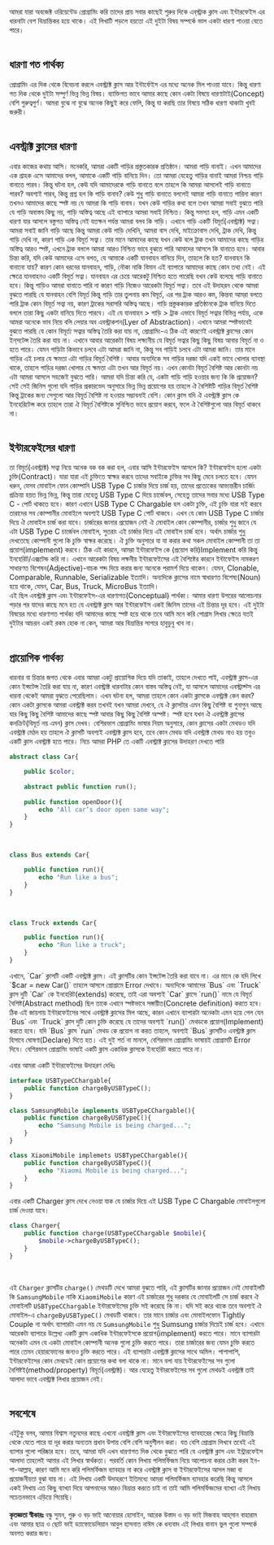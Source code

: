 আমরা যারা অবজেক্ট ওরিয়েন্টেড প্রোগ্রামিং করি তাদের প্রায় সবার কাছেই শুরুর দিকে এব্‌স্ট্রাক ক্লাস এবং ইন্টারফেইস এর ধারনাটা বেশ বিভ্রান্তিকর হয়ে থাকে। এই লিখাটি পড়লে হয়তো এই দুইটা বিষয় সম্পর্কে ভাল একটা  ধারণা পাওয়া যেতে পারে।<br><br>## ধারণা গত পার্থক্যপ্রোগ্রামিং এর দিক থেকে বিবেচনা করলে এবস্ট্রাক্ট ক্লাস আর ইন্টার্ফেইস এর মধ্যে অনেক মিল পাওয়া যাবে। কিন্তু ধারণা গত দিক থেকে দুইটা সম্পুর্ণ ভিন্ন ভিন্ন বিষয়। ব্যাক্তিগত ভাবে আমার কাছে কোন একটা বিষয়ে ধারণাটাই(Concept) বেশি গুরুত্বপুর্ণ। আমরা বুঝে না বুঝে অনেক কিছুই করে ফেলি, কিন্তু যা করছি তার বিষয়ে সঠিক ধারণা থাকাটা খুবই জরুরী।<br><br>## এবস্ট্রাক্ট ক্লাসের ধারণাএবার কাজের কথায় আসি। মনেকরি, আমরা একটি গাড়ির প্রস্তুতকারক প্রতিষ্ঠান। আমরা গাড়ি বানাই। এখন আমাদের এক গ্রাহক এসে আমাদের বলল, আমাকে একটি গাড়ি বানিয়ে দিন। তো আমরা যেহেতু গাড়ির বানাই আমরা নিশ্চয় গাড়ি বানাতে পারব। কিন্তু ঘটনা হল, কেউ যদি আমাদেরকে গাড়ি বানাতে বলে তাহলে কি আমরা আসলেই গাড়ি বানাতে পারব? অবশ্যই পারব, কিন্তু প্রশ্ন হল কি গাড়ি বানাব? কেউ শুধু গাড়ি বানাতে বললেই আমরা গাড়ি বানাতে পারিনা কারণ তখনও আমাদের কাছে স্পষ্ট নয় যে আমরা কি গাড়ি বানাব। যখন কেউ গাড়ির কথা বলে তখন আমরা সবাই বুঝতে পারি যে গাড়ি অবাস্তব কিছু নয়, গাড়ি অস্তিত্ব আছে এই ব্যাপারে আমরা সবাই নিশ্চিত। কিন্তু সমস্যা হল, গাড়ি এমন একটি ধারণা যার আসলে বস্তুগত অস্তিত্ব নেই যতক্ষন পর্যন্ত আমরা বলব কি গাড়ি। এখানে গাড়ি একটি বিমূর্ত(এবস্ট্রাক্ট) সত্বা। আমরা সবাই জানি গাড়ি আছে কিন্তু আমরা কেউ গাড়ি দেখিনি, আমরা বাস দেখি, মাইক্রোবাস দেখি, ট্রাক দেখি, কিন্তু গাড়ি দেখি না, কারণ গাড়ি এক বিমূর্ত সত্বা। তার মানে আমাদের কাছে যখন কেউ বলে ট্রাক তখন আমাদের কাছে গাড়ির অস্তিত্ব আরও স্পষ্ট, এখনে ট্রাক বললে আমরা আরও নিশ্চিত ভাবে বুঝতে পারি আমাদের আসলে কি বানাতে হবে। আবার চিন্তা করি, যদি কেউ আমাদের এসে বলত, যে আমাকে একটি যানবাহন বানিয়ে দিন, তাহলে কি হত? যানবাহন কি বানানো যায়? কারণ কোন ধরনের যানবাহন, গাড়ি, নৌকা নাকি বিমান এই ব্যাপারে আমাদের কাছে কোন তথ্য নেই। এই ক্ষেত্রে যানবাহনও একটি বিমূর্ত সত্বা। যানবাহন এর চেয়ে আরেকটু নিশ্চিত হতে পারেছি যখন কেউ বলেছে গাড়ি বানাতে হবে। কিন্তু গাড়িও আমরা বানাতে পারি না কারণ গাড়ি নিজেও আরেকটা বিমূর্ত সত্বা। তবে এই উদাহরন থেকে আমরা বুঝতে পারছি যে যানবাহন বেশি বিমূর্ত কিন্তু গাড়ি তার তুলনায় কম বিমূর্ত, এর পর ট্রাক আরও কম, কিন্তবা আমরা বলতে পারি ট্রাক কোন বিমূর্ত সত্বা নয়, কারণ ট্রাকের সরাসরি অস্তিত্ব আছে। গাড়ি প্রস্তুককারক প্রতিষ্ঠানকে ট্রাক বানিয়ে দিতে বললে তারা কিছু একটা বানিয়ে দিতে পারবে। এই যে যানবাহন > গাড়ি > ট্রাক এভাবে বিমূর্ত সত্বার বিভিন্ন পর্যায়, একে আমরা অনেকে ভাব নিয়ে বলি লেয়ার অব এবস্ট্রাকশন(Lyer of Abstraction)। এখানে আমরা স্পষ্টভাবেই বুঝতে পারছি যে কোন বিমূর্ত্য সত্বার অস্তিত্ব তৈরি করা যায় না, প্রোগ্রামিং-এ ঠিক এই কারণেই এবস্ট্রাক্ট ক্লাসের কোন ইন্‌সটেন্স তৈরি করা যায় না। এখানে আবার আরেকটা বিষয় লক্ষ্যনীয় যে বিমূর্ত সত্বার কিছু কিছু বিষয় আবার বিমূর্ত না ও হতে পারে। যেমন গাড়িটা কিভাবে চলবে এটা আমরা জানি না, কিন্তু সব গাড়িই চলবে এটা আমরা জানি। তার মানে গাড়ির এই চলার যে ক্ষমতা এটা গাড়ির বিমূর্ত বৈশিষ্ট। আবার অন্যদিকে সব গাড়ির দরজা যদি একই ভাবে খোলার ব্যাবস্থা থাকে, তাহলে গাড়ির দরজা খোলার যে ক্ষমতা এটা তখন আর বিমূর্ত নয়। এখন কোনটা বিমূর্ত বৈশিষ্ট আর কোনটা নয় এটা আমরা আসলে সহজেই বুঝতে পারি। আমরা যদি চিন্তা করি যে, একটা গাড়ি গাড়ি হওয়ার জন্য কি কি প্রয়োজন? সেই সেই জিনিস গুলো যদি গাড়ির প্রকারভেদ অনুসারে ভিন্ন ভিন্ন প্রয়োগের হয় তাহলে ঐ বৈশিষ্টটি গাড়ির বিমূর্ত বৈশিষ্ট কিন্তু ট্রাকের জন্য সেগুলো আর বিমূর্ত বৈশিষ্ট না হওয়ার সম্ভাবনাই বেশি। কোন ক্লাস যদি ঐ এবস্ট্রাক্ট ক্লাস কে ইনহেরিটেন্স করে তাহলে তারা ঐ বিমূর্ত বৈশিষ্টকে সুনিশ্চিত ভাবে প্রয়োগ করবে, ফলে ঐ বৈশিষ্টগুলো আর বিমূর্ত থাকবে না।<br><br>## ইন্টারফেইসের ধারণাতা বিমূর্ত(এবস্ট্রাক্ট) সত্বা নিয়ে অনেক বক বক করা হল, এবার আসি ইন্টারফেইস আসলে কি? ইন্টারফেইস হলো একটা চুক্তি(Contract)। যারা যারা এই চুক্তিতে স্বাক্ষর করবে তাদের সবাইকে চুক্তির সব কিছু মেনে চলতে হবে। যেমন ধরুন, যেসব মোবাইল ফোন কোম্পানি USB Type C চার্জার দিয়ে চার্জ হয়, তাদের প্রত্যেকের আভ্যন্তরীন চার্জিং প্রক্রিয়া হয়ত ভিন্ন ভিন্ন, কিন্তু তারা যেহেতু USB Type C দিয়ে চার্জেবল, সেহেতু তাদের সবার মধ্যে USB Type C - পোর্ট থাকতে হবে। কারণ এখানে USB Type C Chargable হল একটা চুক্তি, এই চুক্তি যারা সই করবে তারাদের সব কোম্পানীর মোবাইলে অবশ্যই USB Type C পোর্ট থাকবে। এখন যে কোন USB Type C চার্জার দিয়ে ঐ মোবাইল চার্জ করা যাবে। চার্জারের জানার প্রয়োজন নেই ঐ মোবাইল কোন কোম্পানীর, চার্জার শুধু জানে যে এটা USB Type C চার্জেবল মোবাইল, সুতরাং এই চার্জার দিয়ে এই মোবাইল চার্জ হবে। অর্থাৎ চার্জার শুধু দেখতেছে কোম্পানী গুলো কি চুক্তি স্বাক্ষর করেছে। ঐ চুক্তি অনুসারে যা যা করার কথা সকল মোবাইল কোম্পানী তা তা প্রয়োগ(implement) করবে। ঠিক এই কারনে, আমরা ইন্টারফেইস কে (প্রয়োগ করি)Implement করি কিন্তু ইনহেরিট/এক্সটেন্ড করি না। এখানে আরেকটা বিষয় লক্ষনীয় ইন্টারফেইসের এই বৈশিষ্টের কারনে ইন্টাফেইস নামকরণ  সাধারণত বিশেষন(Adjective)-বাচক শব্দ দিয়ে করার জন্য অনেকে পরামর্শ দিয়ে থাকেন। যেমন, Clonable, Comparable, Runnable, Serializable ইত্যাদি। অন্যদিকে ক্লাসের নামে স্বাধারণত বিশেষ্য(Noun) হয়ে থাকে, যেমন, Car, Bus, Truck, MicroBus ইত্যাদি।<br>এই ছিল এবস্ট্রাক্ট ক্লাস এবং ইন্টারফেইস-এর ধারণাগত(Conceptual) পার্থক্য। আমার ধারণা উপরের আলোচনার পড়ার পর যাদের কাছে মনে হত যে এবস্ট্রাক্ট ক্লাস আর ইন্টারফেইস একই জিনিস তাদের এই চিন্তার দূর হবে। এই দুইটা বিষয়ের মধ্যে ধারণাগত পার্থক্য যদি আমাদের কাছে স্পষ্ট হয়ে থাকে তবে আমি মনে করি পোগ্রাম লিখার ক্ষেত্রে যতই দুইটার আচরন একই রকম হোক না কেন, আমরা আর বিভ্রান্তির সাগরে হাবুডুবু খাব না।<br><br>## প্রায়োগিক পার্থক্যধারনার বা চিন্তার জগত থেকে এবার আমরা একটু প্রায়োগিক দিয়ে যদি তাকাই, তাহলে দেখতে পাই, এবস্ট্রাক্ট ক্লাস-এর কোন ইন্সটেন্স তৈরি করা যায় না, কারণ এবস্ট্রাক্ট ধারনাটার কোন বাস্তব অস্তিত্ব নেই, যা আসলে আমাদের এবস্ট্রাক্ট্স এর ধারনা থেকেই আমরা বুঝতে পেরেছিলাম। এখন ঘটনা হল, আমরা তাহলে কোন একটা ক্লাসকে এবস্ট্রাক্ট কেন করব? কোন একটা ক্লাসকে আমরা এবস্ট্রাক্ট করব তখনই যখন আমরা দেখবে, যে ঐ ক্লাসটার এমন কিছু বৈশিষ্ট বা গুনাগুন আছে যার কিছু কিছু বৈশিষ্ট আমাদের কাছে স্পষ্ট আবার কিছু কিছু বৈশিষ্ট অস্পষ্ট। স্পষ্ট হবে যখন ঐ এবস্ট্রাক্ট ক্লাসের কনক্রিট(বিমূর্ত নয় এমন) ক্লাস দেখব। বেশিরভাগ প্রোগ্রামিং ভাষার নিয়ম অনুসারে, কোন ক্লাসের একটা মেথডও যদি এবস্ট্রাক্ট মেঠদ হয় তাহলে ঐ ক্লাসটি অবশ্যই এবস্ট্রাক্ট ক্লাস হবে, তবে কোন মেথড যদি এবস্ট্রাক্ট মেথড নাও হয় তবুও একটি ক্লাস এবস্ট্রাক্ট হতে পারে। নিচে আমরা PHP তে একটি এবস্ট্রাক্ট ক্লাসের উদাহরণ দেখতে পারি<br>```phpabstract class Car{    public $color;	     abstract public function run();	    public function openDoor(){        echo "All car’s door open same way";     }}```<br>```phpclass Bus extends Car{    public function run(){        echo "Run like a bus";    }}```<br>```phpclass Truck extends Car{    public function run(){        echo "Run like a truck";    }}```<p>এখানে, `Car` ক্লাসটি একটি এবস্ট্রাক্ট ক্লাস। এই ক্লাসটির কোন ইন্সটেন্স তৈরি করা যাবে না। এর মানে কে যদি লিখে `$car = new Car()` তাহলে আসলে প্রোগ্রামে Error দেখাবে। অন্যদিকে আমাদের `Bus` এবং `Truck`  ক্লাস দুটি `Car` কে ইনহেরিট(extends) করেছে, তাই এরা অবশ্যই `Car` ক্লাসে `run()` নামে যে বিমূর্ত বৈশিষ্ট(Abstract method) ছিল তাকে এখানে স্পষ্টভাবে সঙ্গায়ীত(Concrete definition) করতে হবে। ঠিক এই জায়গায় ইন্টারফেইসের সাথে এবস্ট্রাক্ট ক্লাসের মিল আছে, কারন এখানে ব্যাপারটা অনেকটা এমন হয়ে গেল যেন `Bus` এবং `Truck` ক্লাস দুটি কোন চুক্তি করেছে যে তাদের অবশ্যই `run()` মেথডকে প্রয়োগ(Implement) করতে হবে। যদি `Bus` ক্লাস `run` মেথড কে প্রয়োগ না করত তাহলে, অবশ্যই `Bus` ক্লাসটিও এবস্ট্রাক্ট ক্লাস হিসাবে ঘোষণা(Declare) দিতে হত। এই দুই শর্ত না মানলে, বেশিরভাগ প্রোগ্রামিং ভাষায়ই প্রোগ্রামটি Error দিবে। বেশিরভাগ প্রোগ্রামিং ভাষাই একটি ক্লাস একাধিক ক্লাসকে ইনহেরিট করতে পারে না।</p><p>এবার আমরা একটি ইন্টারফেইসের উদাহরণ দেখিঃ </p>```phpinterface USBTypeCChargable{	public function chargeByUSBTypeC();}``````phpclass SamsungMobile implements USBTypeCChargable(){    public function chargeByUSBTypeC(){        echo "Samsung Mobile is being charged...";    }}``````phpclass XiaomiMobile implemets USBTypeCChargable(){    public function chargeByUSBTypeC(){        echo "Xiaomi Mobile is being charged...";    }}```<p>এবার একটি Charger ক্লাস দেখে নেওয়া যাক যে চার্জার দিয়ে এই USB Type C Chargable মোবাইলগুলো চার্জ দেওয়া যাবে। </p>```phpclass Charger{	public function charge(USBTypeCChargable $mobile){        $mobile->chargeByUSBTypeC();    }}```<br>এই `Charger` ক্লাসটির `charge()` মেথডটি দেখে আমরা বুঝতে পারি, এই ক্লাসটির জানার প্রয়োজন নেই মোবাইলটি কি `SamsungMobile` নাকি `XiaomiMobile` কারণ এই চার্জারের শুধু দরকার যে মোবাইলটি সে চার্জ করবে ঐ মোবাইলটি `USBTypeCChargable` ইন্টারফেইসের চুক্তি সই করেছে কি না। যদি সই করে থাকে তবে অবশ্যই ঐ মোবাইল-এ `chargeByUSBTypeC()` মেথডটি থাকবে। তার মানে চার্জার এবং মোবাইলফোন Tightly Couple না অর্থাৎ ব্যাপারটা এমন নয় যে `SumsungMobile` শুধু Sumsung চার্জার দিয়েই চার্জ হবে। এখানে আরেকটা ব্যাপারে উল্লেখ্য একটি ক্লাস একাধিক ইন্টারফেইসকে প্রয়োগ(implement) করতে পারে। মানে ব্যাপারটা অনেকটা এমন যে একটা মোবাইল কোম্পানী অনেক গুলো চুক্তি করতে পারে। তারা চার্জারের জন্য যেমন চুক্তি করতে পারে তেমন হেয়ারফোনের জন্যও চুক্তি করতে পারে। এই ব্যাপারটা এবস্ট্রাক্ট ক্লাসের সাথে অমিল। পাশাপাশি, ইন্টারফেইসের কোন মেথডেই কোন প্রয়োগের কথা বলা থাকে না। মানে বলা যায় ইন্টারফেইসের সব গুলো বৈশিষ্টই(method/property) বিমূর্ত(এবস্ট্রাক্ট)। আর যেহেতু ইন্টারফেইসের সব গুলো মেথডই এবস্ট্রাক্ট তাই আলাদা ভাবে এবস্ট্রাক্ট লিখার প্রয়োজন নেই। <br><br>## সবশেষেএইটুকু বলব, আমার বিশ্বাস নতুনদের কাছে এখনো এবস্ট্রাক্ট ক্লাস এবং ইন্টারফেইসের ব্যাবহারের ক্ষেত্রে কিছু বিভ্রান্তি থেকে যেতে পারে যা দূর করার অন্যতম প্রধান উপায় বেশি বেশি অনুশীলন করা। যত বেশি প্রোগ্রাম লিখবে তবেই এই ব্যাপার গুলো পরিষ্কার হবে। তবে, আমরা যদি এখন ধারণাগত দিক থেকে বুঝতে পারি যে এবস্ট্রাক্ট ক্লাস এবং ইন্ট্রারফেইস আলাদা তাহলেই আমার এই লিখার স্বার্থকতা। পরবর্তি কোন লিখায় পলিমর্ফিজম নিয়ে আলোচনা করার চেষ্টা করব ইন-শা-আল্লাহ, কারণ আমি মনে করি পলিমর্ফিজম ব্যাবহার না করে এবস্ট্রাক্ট ক্লাস বা ইন্টারফেইসের আসল মজা বা প্রয়োজনীয়তা বুঝা যায় না। এই লিখায় একটি উদাহরণে ইতিমধ্যে আমরা পলিমর্ফিজম ব্যাবহার করেছি কিন্তু আসলে একই লিখায় এত কিছু ব্যাখ্যা দিয়ে আপনাদের আরও বিভ্রান্ত করতে চাই না তাই আমি পলিমর্ফিজমের ব্যাখ্যা এই লিখায় সচেতনভাবে এড়িয়ে গিয়েছি।<br><br>**কৃতজ্ঞতা স্বীকারঃ** বন্ধু সুমন, গুরু ও বড় ভাই আনোয়ার হোসাইন, আরেক উস্তাদ ও বড় ভাই মিজবাহ আহ্‌সান বাহারাম এবং আমার ছাত্র ও ছোট ভাই ড্যাফোডেলিয়ান আবুল হাসনাত নাঈম কে ধন্যবাদ এই লিখার বানান ভুল গুলো সম্পর্কে অবগত করার জন্য।